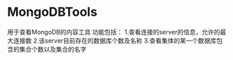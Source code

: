 # MongoDBTools
用于查看MongoDB的内容工具
功能包括：
1.查看连接的server的信息，允许的最大连接数
2.该server目前存在的数据库个数及名称
3.查看集体的某一个数据库包含的集合个数以及集合的名字
